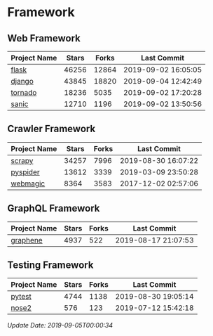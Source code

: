 # Framework

## Web Framework

| Project Name | Stars | Forks | Last Commit |
| ------------ | ----- | ----- | ----------- |
| [flask](https://github.com/pallets/flask) | 46256 | 12864 | 2019-09-02 16:05:05 |
| [django](https://github.com/django/django) | 43845 | 18820 | 2019-09-04 12:42:49 |
| [tornado](https://github.com/tornadoweb/tornado) | 18236 | 5035 | 2019-09-02 17:20:28 |
| [sanic](https://github.com/huge-success/sanic) | 12710 | 1196 | 2019-09-02 13:50:56 |

## Crawler Framework

| Project Name | Stars | Forks | Last Commit |
| ------------ | ----- | ----- | ----------- |
| [scrapy](https://github.com/scrapy/scrapy) | 34257 | 7996 | 2019-08-30 16:07:22 |
| [pyspider](https://github.com/binux/pyspider) | 13612 | 3339 | 2019-03-09 23:50:28 |
| [webmagic](https://github.com/code4craft/webmagic) | 8364 | 3583 | 2017-12-02 02:57:06 |

## GraphQL Framework

| Project Name | Stars | Forks | Last Commit |
| ------------ | ----- | ----- | ----------- |
| [graphene](https://github.com/graphql-python/graphene) | 4937 | 522 | 2019-08-17 21:07:53 |

## Testing Framework

| Project Name | Stars | Forks | Last Commit |
| ------------ | ----- | ----- | ----------- |
| [pytest](https://github.com/pytest-dev/pytest) | 4744 | 1138 | 2019-08-30 19:05:14 |
| [nose2](https://github.com/nose-devs/nose2) | 576 | 123 | 2019-07-12 15:42:18 |

*Update Date: 2019-09-05T00:00:34*
